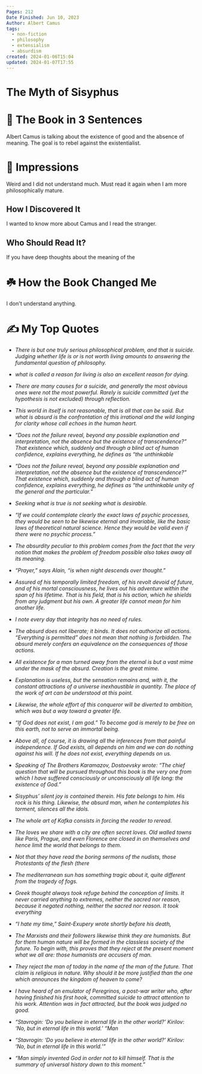 ```yaml
---
Pages: 212
Date Finished: Jun 10, 2023
Author: Albert Camus
tags:
  - non-fiction
  - philosophy
  - extensialism
  - absurdism
created: 2024-01-06T15:04
updated: 2024-01-07T17:55
---
```

# The Myth of Sisyphus

# 🚀 The Book in 3 Sentences
Albert Camus is talking about the existence of good and the absence of meaning. The goal is to rebel against the existentialist. 

# 🎨 Impressions
Weird and I did not understand much. Must read it again when I am more philosophically mature. 

## How I Discovered It
I wanted to know more about Camus and I read the stranger.

## Who Should Read It?
If you have deep thoughts about the meaning of the 

# ☘️ How the Book Changed Me
I don't understand anything. 

# ✍️ My Top  Quotes

- *There is but one truly serious philosophical problem, and that is suicide. Judging whether life is or is not worth living amounts to answering the fundamental question of philosophy.* 
 
- *what is called a reason for living is also an excellent reason for dying.* 
 
- *There are many causes for a suicide, and generally the most obvious ones were not the most powerful. Rarely is suicide committed (yet the hypothesis is not excluded) through reflection.* 
 
- *This world in itself is not reasonable, that is all that can be said. But what is absurd is the confrontation of this irrational and the wild longing for clarity whose call echoes in the human heart.* 
 
- *“Does not the failure reveal, beyond any possible explanation and interpretation, not the absence but the existence of transcendence?” That existence which, suddenly and through a blind act of human confidence, explains everything, he defines as “the unthinkable* 
 
- *“Does not the failure reveal, beyond any possible explanation and interpretation, not the absence but the existence of transcendence?” That existence which, suddenly and through a blind act of human confidence, explains everything, he defines as “the unthinkable unity of the general and the particular.”* 
 
- *Seeking what is true is not seeking what is desirable.* 
 
- *“If we could contemplate clearly the exact laws of psychic processes, they would be seen to be likewise eternal and invariable, like the basic laws of theoretical natural science. Hence they would be valid even if there were no psychic process.”* 
 
- *The absurdity peculiar to this problem comes from the fact that the very notion that makes the problem of freedom possible also takes away all its meaning.* 
 
- *“Prayer,” says Alain, “is when night descends over thought.”* 
 
- *Assured of his temporally limited freedom, of his revolt devoid of future, and of his mortal consciousness, he lives out his adventure within the span of his lifetime. That is his field, that is his action, which he shields from any judgment but his own. A greater life cannot mean for him another life.* 
 
- *I note every day that integrity has no need of rules.* 
 
- *The absurd does not liberate; it binds. It does not authorize all actions. “Everything is permitted” does not mean that nothing is forbidden. The absurd merely confers an equivalence on the consequences of those actions.* 
 
- *All existence for a man turned away from the eternal is but a vast mime under the mask of the absurd. Creation is the great mime.* 
 
- *Explanation is useless, but the sensation remains and, with it, the constant attractions of a universe inexhaustible in quantity. The place of the work of art can be understood at this point.* 
 
- *Likewise, the whole effort of this conqueror will be diverted to ambition, which was but a way toward a greater life.* 
 
- *“If God does not exist, I am god.” To become god is merely to be free on this earth, not to serve an immortal being.* 
 
- *Above all, of course, it is drawing all the inferences from that painful independence. If God exists, all depends on him and we can do nothing against his will. If he does not exist, everything depends on us.* 
 
- *Speaking of The Brothers Karamazov, Dostoevsky wrote: “The chief question that will be pursued throughout this book is the very one from which I have suffered consciously or unconsciously all life long: the existence of God.”* 
 
- *Sisyphus’ silent joy is contained therein. His fate belongs to him. His rock is his thing. Likewise, the absurd man, when he contemplates his torment, silences all the idols.* 
 
- *The whole art of Kafka consists in forcing the reader to reread.* 
 
- *The loves we share with a city are often secret loves. Old walled towns like Paris, Prague, and even Florence are closed in on themselves and hence limit the world that belongs to them.* 
 
- *Not that they have read the boring sermons of the nudists, those Protestants of the flesh (there* 
 
- *The mediterranean sun has something tragic about it, quite different from the tragedy of fogs.* 
 
- *Greek thought always took refuge behind the conception of limits. It never carried anything to extremes, neither the sacred nor reason, because it negated nothing, neither the sacred nor reason. It took everything* 
 
- *“I hate my time,” Saint-Exupery wrote shortly before his death,* 
 
- *The Marxists and their followers likewise think they are humanists. But for them human nature will be formed in the classless society of the future. To begin with, this proves that they reject at the present moment what we all are: those humanists are accusers of man.* 
 
- *They reject the man of today in the name of the man of the future. That claim is religious in nature. Why should it be more justified than the one which announces the kingdom of heaven to come?* 
 
- *I have heard of an emulator of Peregrinos, a post-war writer who, after having finished his first hook, committed suicide to attract attention to his work. Attention was in fact attracted, but the book was judged no good.* 
 
- *“Stavrogin: ‘Do you believe in eternal life in the other world?’ Kirilov: ‘No, but in eternal life in this world.’  “Man* 
 
- *“Stavrogin: ‘Do you believe in eternal life in the other world?’ Kirilov: ‘No, but in eternal life in this world.’”* 
 
- *“Man simply invented God in order not to kill himself. That is the summary of universal history down to this moment.”* 
 
